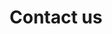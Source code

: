 ---
title: "Contact us"
# meta description
description: "Send us your opinions"
# save as draft
draft: false
---